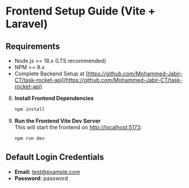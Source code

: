 # Frontend Setup Guide (Vite + Laravel)

## Requirements

- Node.js >= 18.x (LTS recommended)  
- NPM >= 9.x  
- Complete Backend Setup at [https://github.com/Mohammed-Jabir-CT/task-rocket-api](https://github.com/Mohammed-Jabir-CT/task-rocket-api)

8. **Install Frontend Dependencies**  
   ```bash
   npm install
   ```

9. **Run the Frontend Vite Dev Server**  
   This will start the frontend on [http://localhost:5173](http://localhost:5173):
   ```bash
   npm run dev
   ```

## Default Login Credentials

- **Email:** test@example.com  
- **Password:** password
